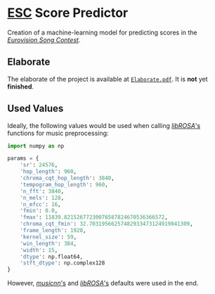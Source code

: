 #   [ESC](http://eurovision.tv/) Score Predictor

Creation of a machine-learning model for predicting scores in the [*Eurovision Song Contest*](http://eurovision.tv/).

##  Elaborate

The elaborate of the project is available at [`Elaborate.pdf`](Elaborate.pdf). It is **not** yet **finished**.

##  Used Values

Ideally, the following values would be used when calling [*libROSA*'s](http://librosa.org/) functions for music preprocessing:

```python
import numpy as np

params = {
	'sr': 24576,
	'hop_length': 960,
	'chroma_cqt_hop_length': 3840,
	'tempogram_hop_length': 960,
	'n_fft': 3840,
	'n_mels': 128,
	'n_mfcc': 16,
	'fmin': 0.0,
	'fmax': 11839.82152677230076587824670536366572,
	'chroma_cqt_fmin': 32.70319566257482933473124919041309,
	'frame_length': 1920,
	'kernel_size': 59,
	'win_length': 384,
	'width': 15,
	'dtype': np.float64,
	'stft_dtype': np.complex128
}

```

However, [*musicnn*'s](http://github.com/jordipons/musicnn) and [*libROSA*'s](http://librosa.org/) defaults were used in the end.
